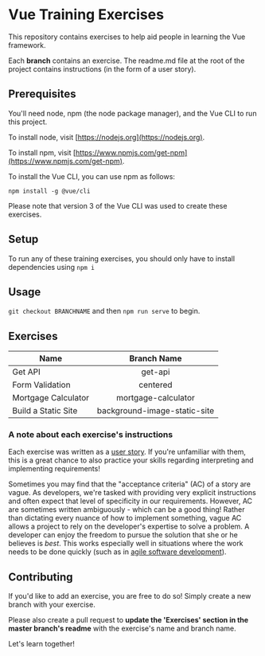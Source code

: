 # Vue Training Exercises

This repository contains exercises to help aid people in learning the Vue framework.

Each **branch** contains an exercise. The readme.md file at the root of the project contains instructions (in the form of a user story). 

## Prerequisites
You'll need node, npm (the node package manager), and the Vue CLI to run this project.

To install node, visit [https://nodejs.org](https://nodejs.org).

To install npm, visit [https://www.npmjs.com/get-npm](https://www.npmjs.com/get-npm).

To install the Vue CLI, you can use npm as follows:
```
npm install -g @vue/cli
```
Please note that version 3 of the Vue CLI was used to create these exercises.

## Setup
To run any of these training exercises, you should only have to install dependencies using `npm i` 


## Usage
`git checkout BRANCHNAME` and then `npm run serve` to begin.

## Exercises
| Name                  | Branch Name                  |  
| --------------------- |:----------------------------:| 
| Get API               | get-api                      |
| Form Validation       | centered                     |
| Mortgage Calculator   | mortgage-calculator          |
| Build a Static Site   | background-image-static-site |

### A note about each exercise's instructions
Each exercise was written as a [user story](https://en.wikipedia.org/wiki/User_story). If you're unfamiliar with them, this is a great chance to also practice your skills regarding interpreting and implementing requirements! 

Sometimes you may find that the "acceptance criteria" (AC) of a story are vague. As developers, we're tasked with providing very explicit instructions and often expect that level of specificity in our requirements. However, AC are sometimes written ambiguously - which can be a good thing! Rather than dictating every nuance of how to implement something, vague AC allows a project to rely on the developer's expertise to solve a problem. A developer can enjoy the freedom to pursue the solution that she or he believes is _best_. This works especially well in situations where the work needs to be done quickly (such as in [agile software development](https://en.wikipedia.org/wiki/Agile_software_development)).

## Contributing

If you'd like to add an exercise, you are free to do so! Simply create a new branch with your exercise. 

Please also create a pull request to **update the 'Exercises' section in the master branch's readme** with the exercise's name and branch name.

Let's learn together! 


